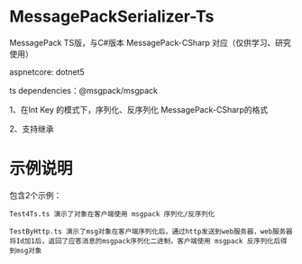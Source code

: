 # MessagePackSerializer-Ts
MessagePack TS版，与C#版本  MessagePack-CSharp 对应（仅供学习、研究使用）

aspnetcore: dotnet5

ts dependencies：@msgpack/msgpack

1、在Int Key 的模式下，序列化、反序列化 MessagePack-CSharp的格式

2、支持继承

# 示例说明
包含2个示例：
    
    Test4Ts.ts 演示了对象在客户端使用 msgpack 序列化/反序列化

    TestByHttp.ts 演示了msg对象在客户端序列化后，通过http发送到web服务器，web服务器将Id加1后，返回了应答消息的msgpack序列化二进制，客户端使用 msgpack 反序列化后得到msg对象

